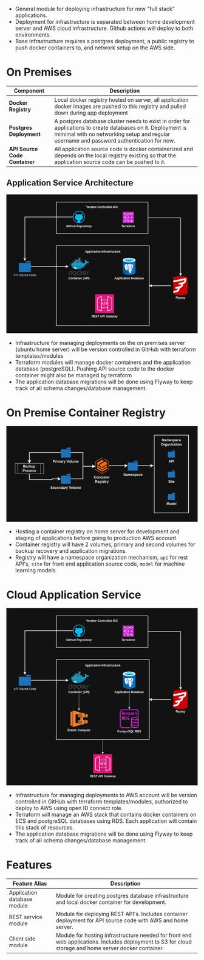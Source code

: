 * General module for deploying infrastructure for new "full stack" applications. 
* Deployment for infrastructure is separated between home development server and AWS cloud infrastructure. Github actions will deploy to both environments. 
* Base infrastructure requires a postgres deployment, a public registry to push docker containers to, and network setup on the AWS side.

# On Premises

| Component                     | Description                                                                                                                                                                                              |
| ----------------------------- | -------------------------------------------------------------------------------------------------------------------------------------------------------------------------------------------------------- |
| **Docker Registry**           | Local docker registry hosted on server, all application docker images are pushed to this registry and pulled down during app deployment                                                                  |
| **Postgres Deployment**       | A postgres database cluster needs to exist in order for applications to create databases on it. Deployment is mimimal with no networking setup and regular username and password authentication for now. |
| **API Source Code Container** | All application source code is docker containerized and depends on the local registry existing so that the application source code can be pushed to it.                                                  |

## Application Service Architecture

![application-service-on-prem](../assets/application-service-on-prem.jpg)

* Infrastructure for managing deployments on the on premises server (ubuntu home server) will be version controlled in GitHub with terraform templates/modules
* Terraform modules will manage docker containers and the application database (postgreSQL). Pushing API source code to the docker container might also be managed by terraform
* The application database migrations will be done using Flyway to keep track of all schema changes/database management.

# On Premise Container Registry

![container-registry-on-prem](../assets/container-registry-on-prem.jpg)

* Hosting a container registry on home server for development and staging of applications before going to production AWS account
* Container registry will have 2 volumes, primary and second volumes for backup recovery and application migrations. 
* Registry will have a namespace organization mechanism, `api` for rest API's, `site` for front end application source code, `model` for machine learning models
#  Cloud Application Service

![application-service-cloud](../assets/application-service-cloud.jpg)

* Infrastructure for managing deployments to AWS account will be version controlled in GitHub with terraform templates/modules, authorized to deploy to AWS using open ID connect role. 
* Terraform will manage an AWS stack that contains docker containers on ECS and postgreSQL databases using RDS. Each application will contain this stack of resources. 
* The application database migrations will be done using Flyway to keep track of all schema changes/database management.
# Features
| Feature Alias               | Description                                                                                                                                             |
| --------------------------- | ------------------------------------------------------------------------------------------------------------------------------------------------------- |
| Application database module | Module for creating postgres database infrastructure and local docker container for development.                                                        |
| REST service module         | Module for deploying REST API's. Includes container deployment for API source code with AWS and home server.                                            |
| Client side module          | Module for hosting infrastructure needed for front end web applications. Includes deployment to S3 for cloud storage and home server docker container.  |
